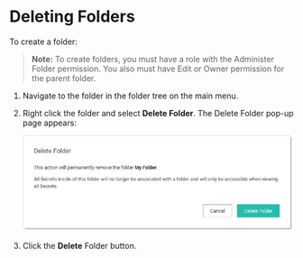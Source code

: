 [title]: # (Deleting Folders)
[tags]: # (Folder)
[priority]: # (1000)

# Deleting Folders

To create a folder:

> **Note:** To create folders, you must have a role with the Administer Folder permission. You also must have Edit or Owner permission for the parent folder.

1. Navigate to the folder in the folder tree on the main menu.

1. Right click the folder and select **Delete Folder**. The Delete Folder pop-up page appears:

   ![image-20201002150453650](images/image-20201002150453650.png)

1. Click the **Delete** Folder button.